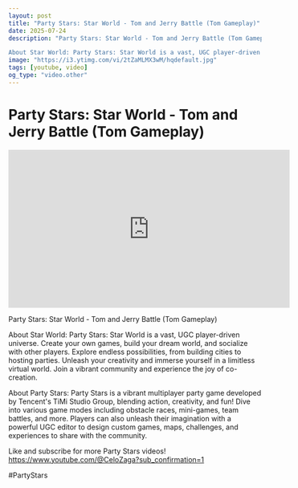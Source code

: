 ```yaml
---
layout: post
title: "Party Stars: Star World - Tom and Jerry Battle (Tom Gameplay)"
date: 2025-07-24
description: "Party Stars: Star World - Tom and Jerry Battle (Tom Gameplay)

About Star World: Party Stars: Star World is a vast, UGC player-driven universe. Create y..."
image: "https://i3.ytimg.com/vi/2tZaMLMX3wM/hqdefault.jpg"
tags: [youtube, video]
og_type: "video.other"
---
```


<script type="application/ld+json">
{
  "@context": "http://schema.org",
  "@type": "VideoObject",
  "name": "Party Stars: Star World - Tom and Jerry Battle (Tom Gameplay)",
  "description": "Party Stars: Star World - Tom and Jerry Battle (Tom Gameplay)\n\nAbout Star World: Party Stars: Star World is a vast, UGC player-driven universe. Create your own games, build your dream world, and socialize with other players. Explore endless possibilities, from building cities to hosting parties. Unleash your creativity and immerse yourself in a limitless virtual world. Join a vibrant community and experience the joy of co-creation.\n\nAbout Party Stars: Party Stars is a vibrant multiplayer party game developed by Tencent's TiMi Studio Group, blending action, creativity, and fun! Dive into various game modes including obstacle races, mini-games, team battles, and more. Players can also unleash their imagination with a powerful UGC editor to design custom games, maps, challenges, and experiences to share with the community.\n\nLike and subscribe for more Party Stars videos! https://www.youtube.com/@CeloZaga?sub_confirmation=1\n\n#PartyStars",
  "thumbnailUrl": "https://i3.ytimg.com/vi/2tZaMLMX3wM/hqdefault.jpg",
  "uploadDate": "2025-07-24T12:00:10",
  "embedUrl": "https://www.youtube.com/embed/2tZaMLMX3wM",
  "publisher": {
    "@type": "Person",
    "name": "Celo Zaga"
  },
  "mainEntityOfPage": {
    "@type": "WebPage",
    "@id": "https://celozaga.github.io/2025/07/24/party-stars:-star-world---tom-and-jerry-battle-(tom-gameplay)-2tZaMLMX3wM.html"
  },
  "duration": "PT0M0S"
}
</script>

<script type="application/ld+json">
{
  "@context": "http://schema.org",
  "@type": "BlogPosting",
  "headline": "Party Stars: Star World - Tom and Jerry Battle (Tom Gameplay)",
  "image": "https://i3.ytimg.com/vi/2tZaMLMX3wM/hqdefault.jpg",
  "publisher": {
    "@type": "Person",
    "name": "Celo Zaga"
  },
  "url": "https://celozaga.github.io/2025/07/24/party-stars:-star-world---tom-and-jerry-battle-(tom-gameplay)-2tZaMLMX3wM.html",
  "datePublished": "2025-07-24T12:00:10",
  "dateCreated": "2025-07-24T12:00:10",
  "dateModified": "2025-07-24T12:00:10",
  "description": "Party Stars: Star World - Tom and Jerry Battle (Tom Gameplay)\n\nAbout Star World: Party Stars: Star World is a vast, UGC player-driven universe. Create y...",
  "author": {
    "@type": "Person",
    "name": "Celo Zaga"
  },
  "mainEntityOfPage": {
    "@type": "WebPage",
    "@id": "https://celozaga.github.io/2025/07/24/party-stars:-star-world---tom-and-jerry-battle-(tom-gameplay)-2tZaMLMX3wM.html"
  }
}
</script>

<h1 class="youtube-post-title">Party Stars: Star World - Tom and Jerry Battle (Tom Gameplay)</h1>

<iframe width="560" height="315" src="https://www.youtube.com/embed/2tZaMLMX3wM" class="youtube-post-embed" frameborder="0" allowfullscreen></iframe>

<p class="youtube-post-description">Party Stars: Star World - Tom and Jerry Battle (Tom Gameplay)

About Star World: Party Stars: Star World is a vast, UGC player-driven universe. Create your own games, build your dream world, and socialize with other players. Explore endless possibilities, from building cities to hosting parties. Unleash your creativity and immerse yourself in a limitless virtual world. Join a vibrant community and experience the joy of co-creation.

About Party Stars: Party Stars is a vibrant multiplayer party game developed by Tencent's TiMi Studio Group, blending action, creativity, and fun! Dive into various game modes including obstacle races, mini-games, team battles, and more. Players can also unleash their imagination with a powerful UGC editor to design custom games, maps, challenges, and experiences to share with the community.

Like and subscribe for more Party Stars videos! https://www.youtube.com/@CeloZaga?sub_confirmation=1

#PartyStars</p>
